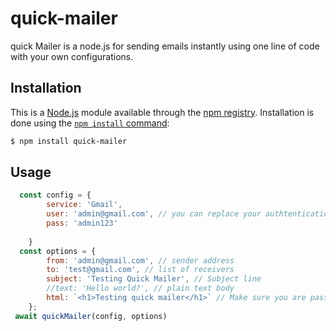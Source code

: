 # quick-mailer

quick Mailer is a node.js for sending emails instantly using one line of code with your own configurations.

## Installation

This is a [Node.js](https://nodejs.org/en/) module available through the
[npm registry](https://www.npmjs.com/). Installation is done using the
[`npm install` command](https://docs.npmjs.com/getting-started/installing-npm-packages-locally):

```sh
$ npm install quick-mailer
```
## Usage

```javascript
  const config = {
		service: 'Gmail', 
		user: 'admin@gmail.com', // you can replace your authtentication
		pass: 'admin123'
		
	}
  const options = {
		from: 'admin@gmail.com', // sender address
		to: 'test@gmail.com', // list of receivers
		subject: 'Testing Quick Mailer', // Subject line
		//text: 'Hello world?', // plain text body
		html: `<h1>Testing quick mailer</h1>` // Make sure you are passing html body in template literal
	};
 await quickMailer(config, options)

```

